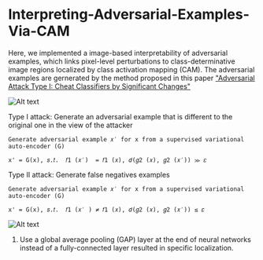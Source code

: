# Interpreting-Adversarial-Examples-Via-CAM

Here, we implemented a image-based interpretability of adversarial examples, which links pixel-level perturbations to class-determinative image regions localized by class activation mapping (CAM). The adversarial examples are gernerated by the method proposed in this paper ["Adversarial Attack Type I: Cheat Classifiers by Significant Changes"](https://arxiv.org/pdf/1809.00594.pdf)<br/>


![Alt text](https://user-images.githubusercontent.com/20013955/99145761-4d6ab000-26ac-11eb-82c2-bf9dadac980f.png)

Type I attack: Generate an adversarial example that is different to the original one in the view of the attacker 

  ```
  Generate adversarial example 𝑥′ for x from a supervised variational auto-encoder (G)

  x' = G(x), 𝑠.𝑡.  𝑓1 (𝑥′)  = 𝑓1 (𝑥), 𝑑(𝑔2 (𝑥), 𝑔2 (𝑥′)) ≫ 𝜀 
  ```

Type II attack: Generate false negatives examples
  ```
  Generate adversarial example 𝑥′ for x from a supervised variational auto-encoder (G)
  
  x' = G(x), 𝑠.𝑡.  𝑓1 (𝑥′ ) ≠ 𝑓1 (𝑥), 𝑑(𝑔2 (𝑥), 𝑔2 (𝑥′)) ≤ 𝜀 
  ```


![Alt text](https://user-images.githubusercontent.com/20013955/99145750-35932c00-26ac-11eb-80e0-561c494e4a26.png)

1. Use a global average pooling (GAP) layer at the end of neural networks instead of a fully-connected layer resulted in specific localization.

